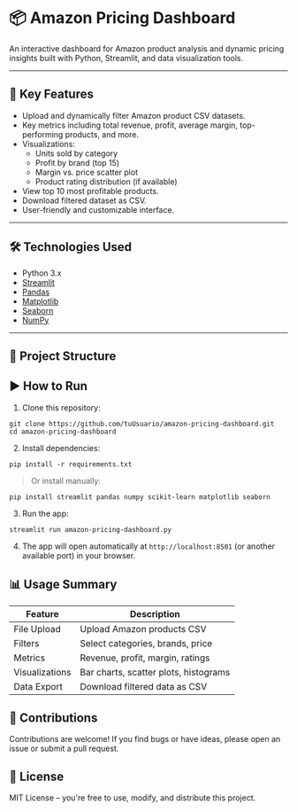 # 📦 Amazon Pricing Dashboard

An interactive dashboard for Amazon product analysis and dynamic pricing insights built with Python, Streamlit, and data visualization tools.

---

## 🚀 Key Features

- Upload and dynamically filter Amazon product CSV datasets.
- Key metrics including total revenue, profit, average margin, top-performing products, and more.
- Visualizations:
  - Units sold by category
  - Profit by brand (top 15)
  - Margin vs. price scatter plot
  - Product rating distribution (if available)
- View top 10 most profitable products.
- Download filtered dataset as CSV.
- User-friendly and customizable interface.

---

## 🛠 Technologies Used

- Python 3.x
- [Streamlit](https://streamlit.io/)
- [Pandas](https://pandas.pydata.org/)
- [Matplotlib](https://matplotlib.org/)
- [Seaborn](https://seaborn.pydata.org/)
- [NumPy](https://numpy.org/)

---

## 📁 Project Structure

## ▶️ How to Run

1. Clone this repository:

```
git clone https://github.com/tuUsuario/amazon-pricing-dashboard.git
cd amazon-pricing-dashboard
```

2. Install dependencies:

```
pip install -r requirements.txt
```

> Or install manually:

```
pip install streamlit pandas numpy scikit-learn matplotlib seaborn
```

3. Run the app:

```
streamlit run amazon-pricing-dashboard.py
```

4. The app will open automatically at `http://localhost:8501` (or another available port) in your browser.

## 📊 Usage Summary
| Feature                        | Description                          |
|-------------------------------|------------------------------------|
| File Upload                   | Upload Amazon products CSV          |
| Filters                       | Select categories, brands, price   |
| Metrics                       | Revenue, profit, margin, ratings   |
| Visualizations                | Bar charts, scatter plots, histograms |
| Data Export                   | Download filtered data as CSV      |

## 🤝 Contributions
Contributions are welcome! If you find bugs or have ideas, please open an issue or submit a pull request.

## 📄 License
MIT License – you're free to use, modify, and distribute this project.
